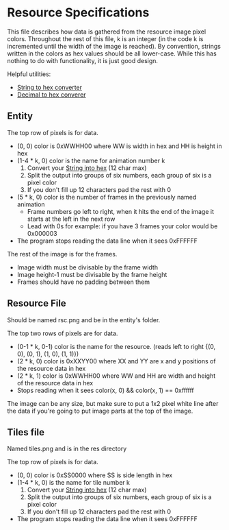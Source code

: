 Resource Specifications
======
This file describes how data is gathered from the resource image pixel colors.
Throughout the rest of this file, k is an integer (in the code k is incremented until the width of the image is reached).
By convention, strings written in the colors as hex values should be all lower-case. While this has nothing to do with functionality, it is just good design.

Helpful utilities:

 * [String to hex converter](http://www.string-functions.com/string-hex.aspx)
 * [Decimal to hex converer](http://easycalculation.com/decimal-converter.php)

Entity
------
The top row of pixels is for data.

 * (0, 0) color is 0xWWHH00 where WW is width in hex and HH is height in hex
 * (1-4 * k, 0) color is the name for animation number k
   1. Convert your [String into hex](http://www.string-functions.com/string-hex.aspx) (12 char max)
   2. Split the output into groups of six numbers, each group of six is a pixel color
   3. If you don't fill up 12 characters pad the rest with 0
 * (5 * k, 0) color is the number of frames in the previously named animation
   * Frame numbers go left to right, when it hits the end of the image it starts at the left in the next row
   * Lead with 0s for example: if you have 3 frames your color would be 0x000003
 * The program stops reading the data line when it sees 0xFFFFFF

The rest of the image is for the frames.

 * Image width must be divisable by the frame width
 * Image height-1 must be divisable by the frame height
 * Frames should have no padding between them

Resource File
------
Should be named rsc.png and be in the entity's folder.

The top two rows of pixels are for data.

 * (0-1 * k, 0-1) color is the name for the resource. (reads left to right {(0, 0), (0, 1), (1, 0), (1, 1)})
 * (2 * k, 0) color is 0xXXYY00 where XX and YY are x and y positions of the resource data in hex
 * (2 * k, 1) color is 0xWWHH00 where WW and HH are width and height of the resource data in hex
 * Stops reading when it sees color(x, 0) && color(x, 1) == 0xffffff

The image can be any size, but make sure to put a 1x2 pixel white line after the data if you're going to put image parts at the top of the image.

Tiles file
------
Named tiles.png and is in the res directory

The top row of pixels is for data.

 * (0, 0) color is 0xSS0000 where SS is side length in hex
 * (1-4 * k, 0) is the name for tile number k
   1. Convert your [String into hex](http://www.string-functions.com/string-hex.aspx) (12 char max)
   2. Split the output into groups of six numbers, each group of six is a pixel color
   3. If you don't fill up 12 characters pad the rest with 0
 * The program stops reading the data line when it sees 0xFFFFFF
